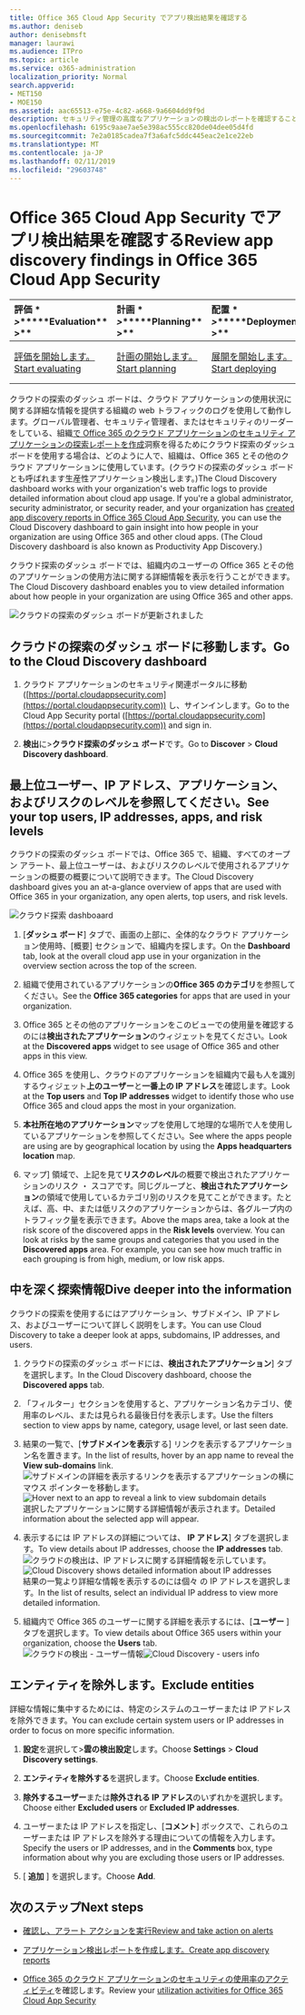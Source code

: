 ```yaml
---
title: Office 365 Cloud App Security でアプリ検出結果を確認する
ms.author: deniseb
author: denisebmsft
manager: laurawi
ms.audience: ITPro
ms.topic: article
ms.service: o365-administration
localization_priority: Normal
search.appverid:
- MET150
- MOE150
ms.assetid: aac65513-e75e-4c82-a668-9a6604dd9f9d
description: セキュリティ管理の高度なアプリケーションの検出のレポートを確認することにより、組織内のユーザーがクラウドのアプリケーションを使用する方法の詳細については。ファイアウォールやプロキシのログ ファイルを使用してアプリケーションの検出のレポートを作成した後は、アプリケーションの検出のダッシュ ボードで、結果を確認します。
ms.openlocfilehash: 6195c9aae7ae5e398ac555cc820de04dee05d4fd
ms.sourcegitcommit: 7e2a0185cadea7f3a6afc5ddc445eac2e1ce22eb
ms.translationtype: MT
ms.contentlocale: ja-JP
ms.lasthandoff: 02/11/2019
ms.locfileid: "29603748"
---
```

# <a name="review-app-discovery-findings-in-office-365-cloud-app-security"></a><span data-ttu-id="34aeb-104">Office 365 Cloud App Security でアプリ検出結果を確認する</span><span class="sxs-lookup"><span data-stu-id="34aeb-104">Review app discovery findings in Office 365 Cloud App Security</span></span>
  
|<span data-ttu-id="34aeb-105">評価 \* *\>*\*</span><span class="sxs-lookup"><span data-stu-id="34aeb-105">\*\*\*\*Evaluation\*\* \>\*\*</span></span>|<span data-ttu-id="34aeb-106">計画 \* *\>*\*</span><span class="sxs-lookup"><span data-stu-id="34aeb-106">\*\*\*\*Planning\*\* \>\*\*</span></span>|<span data-ttu-id="34aeb-107">配置 \* *\>*\*</span><span class="sxs-lookup"><span data-stu-id="34aeb-107">\*\*\*\*Deployment\*\* \>\*\*</span></span>|<span data-ttu-id="34aeb-108">使用率。</span><span class="sxs-lookup"><span data-stu-id="34aeb-108">\*\*\*\*Utilization\*\*\*\*</span></span>|
|:-----|:-----|:-----|:-----|
|[<span data-ttu-id="34aeb-109">評価を開始します。</span><span class="sxs-lookup"><span data-stu-id="34aeb-109">Start evaluating</span></span>](office-365-cas-overview.md) <br/> |[<span data-ttu-id="34aeb-110">計画の開始します。</span><span class="sxs-lookup"><span data-stu-id="34aeb-110">Start planning</span></span>](get-ready-for-office-365-cas.md) <br/> |[<span data-ttu-id="34aeb-111">展開を開始します。</span><span class="sxs-lookup"><span data-stu-id="34aeb-111">Start deploying</span></span>](turn-on-office-365-cas.md) <br/> |<span data-ttu-id="34aeb-112">コースです!</span><span class="sxs-lookup"><span data-stu-id="34aeb-112">You are here!</span></span>  <br/> [<span data-ttu-id="34aeb-113">次の手順</span><span class="sxs-lookup"><span data-stu-id="34aeb-113">Next steps</span></span>](#next-steps) <br/> |
   
<span data-ttu-id="34aeb-p102">クラウドの探索のダッシュ ボードは、クラウド アプリケーションの使用状況に関する詳細な情報を提供する組織の web トラフィックのログを使用して動作します。グローバル管理者、セキュリティ管理者、またはセキュリティのリーダーをしている、組織[で Office 365 のクラウド アプリケーションのセキュリティ アプリケーションの探索レポートを作成](create-app-discovery-reports-in-ocas.md)洞察を得るためにクラウド探索のダッシュ ボードを使用する場合は、どのように人で、組織は、Office 365 とその他のクラウド アプリケーションに使用しています。(クラウドの探索のダッシュ ボードとも呼ばれます生産性アプリケーション検出します。)</span><span class="sxs-lookup"><span data-stu-id="34aeb-p102">The Cloud Discovery dashboard works with your organization's web traffic logs to provide detailed information about cloud app usage. If you're a global administrator, security administrator, or security reader, and your organization has [created app discovery reports in Office 365 Cloud App Security](create-app-discovery-reports-in-ocas.md), you can use the Cloud Discovery dashboard to gain insight into how people in your organization are using Office 365 and other cloud apps. (The Cloud Discovery dashboard is also known as Productivity App Discovery.)</span></span>
  
 <span data-ttu-id="34aeb-117">クラウド探索のダッシュ ボードでは、組織内のユーザーの Office 365 とその他のアプリケーションの使用方法に関する詳細情報を表示を行うことができます。</span><span class="sxs-lookup"><span data-stu-id="34aeb-117">The Cloud Discovery dashboard enables you to view detailed information about how people in your organization are using Office 365 and other apps.</span></span> 
  
![クラウドの探索のダッシュ ボードが更新されました](media/12712681-c0b3-4cb3-b7fd-2cf2ad4e825f.png)
     
## <a name="go-to-the-cloud-discovery-dashboard"></a><span data-ttu-id="34aeb-119">クラウドの探索のダッシュ ボードに移動します。</span><span class="sxs-lookup"><span data-stu-id="34aeb-119">Go to the Cloud Discovery dashboard</span></span>

1. <span data-ttu-id="34aeb-120">クラウド アプリケーションのセキュリティ関連ポータルに移動 ([https://portal.cloudappsecurity.com](https://portal.cloudappsecurity.com)) し、サインインします。</span><span class="sxs-lookup"><span data-stu-id="34aeb-120">Go to the Cloud App Security portal ([https://portal.cloudappsecurity.com](https://portal.cloudappsecurity.com)) and sign in.</span></span>
    
2. <span data-ttu-id="34aeb-121">**検出**に\>**クラウド探索のダッシュ ボード**です。</span><span class="sxs-lookup"><span data-stu-id="34aeb-121">Go to **Discover** \> **Cloud Discovery dashboard**.</span></span>
    
## <a name="see-your-top-users-ip-addresses-apps-and-risk-levels"></a><span data-ttu-id="34aeb-122">最上位ユーザー、IP アドレス、アプリケーション、およびリスクのレベルを参照してください。</span><span class="sxs-lookup"><span data-stu-id="34aeb-122">See your top users, IP addresses, apps, and risk levels</span></span>

<span data-ttu-id="34aeb-123">クラウドの探索のダッシュ ボードでは、Office 365 で、組織、すべてのオープン アラート、最上位ユーザーは、およびリスクのレベルで使用されるアプリケーションの概要の概要について説明できます。</span><span class="sxs-lookup"><span data-stu-id="34aeb-123">The Cloud Discovery dashboard gives you an at-a-glance overview of apps that are used with Office 365 in your organization, any open alerts, top users, and risk levels.</span></span>
  
![クラウド探索 dashboaard](media/06696946-fbdf-4781-b5b8-2ac074fcb2a1.png)
  
1. <span data-ttu-id="34aeb-125">[**ダッシュ ボード**] タブで、画面の上部に、全体的なクラウド アプリケーション使用時、[概要] セクションで、組織内を探します。</span><span class="sxs-lookup"><span data-stu-id="34aeb-125">On the **Dashboard** tab, look at the overall cloud app use in your organization in the overview section across the top of the screen.</span></span> 
    
2. <span data-ttu-id="34aeb-126">組織で使用されているアプリケーションの**Office 365 のカテゴリ**を参照してください。</span><span class="sxs-lookup"><span data-stu-id="34aeb-126">See the **Office 365 categories** for apps that are used in your organization.</span></span> 
    
3. <span data-ttu-id="34aeb-127">Office 365 とその他のアプリケーションをこのビューでの使用量を確認するのには**検出されたアプリケーション**のウィジェットを見てください。</span><span class="sxs-lookup"><span data-stu-id="34aeb-127">Look at the **Discovered apps** widget to see usage of Office 365 and other apps in this view.</span></span> 
    
4. <span data-ttu-id="34aeb-128">Office 365 を使用し、クラウドのアプリケーションを組織内で最も人を識別するウィジェット**上のユーザー**と**一番上の IP アドレス**を確認します。</span><span class="sxs-lookup"><span data-stu-id="34aeb-128">Look at the **Top users** and **Top IP addresses** widget to identify those who use Office 365 and cloud apps the most in your organization.</span></span> 
    
5. <span data-ttu-id="34aeb-129">**本社所在地のアプリケーション**マップを使用して地理的な場所で人を使用しているアプリケーションを参照してください。</span><span class="sxs-lookup"><span data-stu-id="34aeb-129">See where the apps people are using are by geographical location by using the **Apps headquarters location** map.</span></span> 
    
6. <span data-ttu-id="34aeb-p103">マップ] 領域で、上記を見て**リスクのレベル**の概要で検出されたアプリケーションのリスク ・ スコアです。同じグループと、**検出されたアプリケーション**の領域で使用しているカテゴリ別のリスクを見てことができます。たとえば、高、中、または低リスクのアプリケーションからは、各グループ内のトラフィック量を表示できます。</span><span class="sxs-lookup"><span data-stu-id="34aeb-p103">Above the maps area, take a look at the risk score of the discovered apps in the **Risk levels** overview. You can look at risks by the same groups and categories that you used in the **Discovered apps** area. For example, you can see how much traffic in each grouping is from high, medium, or low risk apps.</span></span> 
    
## <a name="dive-deeper-into-the-information"></a><span data-ttu-id="34aeb-133">中を深く探索情報</span><span class="sxs-lookup"><span data-stu-id="34aeb-133">Dive deeper into the information</span></span>

<span data-ttu-id="34aeb-134">クラウドの探索を使用するにはアプリケーション、サブドメイン、IP アドレス、およびユーザーについて詳しく説明をします。</span><span class="sxs-lookup"><span data-stu-id="34aeb-134">You can use Cloud Discovery to take a deeper look at apps, subdomains, IP addresses, and users.</span></span>
  
1. <span data-ttu-id="34aeb-135">クラウドの探索のダッシュ ボードには、**検出されたアプリケーション**] タブを選択します。</span><span class="sxs-lookup"><span data-stu-id="34aeb-135">In the Cloud Discovery dashboard, choose the **Discovered apps** tab.</span></span> 
    
2. <span data-ttu-id="34aeb-136">「フィルター」セクションを使用すると、アプリケーション名カテゴリ、使用率のレベル、または見られる最後日付を表示します。</span><span class="sxs-lookup"><span data-stu-id="34aeb-136">Use the filters section to view apps by name, category, usage level, or last seen date.</span></span>
    
3. <span data-ttu-id="34aeb-137">結果の一覧で、[**サブドメインを表示**する] リンクを表示するアプリケーション名を置きます。</span><span class="sxs-lookup"><span data-stu-id="34aeb-137">In the list of results, hover by an app name to reveal the **View sub-domains** link.</span></span><br/> <span data-ttu-id="34aeb-138">![サブドメインの詳細を表示するリンクを表示するアプリケーションの横にマウス ポインターを移動します。](media/4a212215-8a2c-46fd-9ef9-89e4064658a6.png)</span><span class="sxs-lookup"><span data-stu-id="34aeb-138">![Hover next to an app to reveal a link to view subdomain details](media/4a212215-8a2c-46fd-9ef9-89e4064658a6.png)</span></span><br/><span data-ttu-id="34aeb-139">選択したアプリケーションに関する詳細情報が表示されます。</span><span class="sxs-lookup"><span data-stu-id="34aeb-139">Detailed information about the selected app will appear.</span></span>
    
4. <span data-ttu-id="34aeb-140">表示するには IP アドレスの詳細については、 **IP アドレス**] タブを選択します。</span><span class="sxs-lookup"><span data-stu-id="34aeb-140">To view details about IP addresses, choose the **IP addresses** tab.</span></span><br/><span data-ttu-id="34aeb-141">![クラウドの検出は、IP アドレスに関する詳細情報を示しています。](media/0c742bf6-da9e-4d22-8656-a27a5007d5d5.png)</span><span class="sxs-lookup"><span data-stu-id="34aeb-141">![Cloud Discovery shows detailed information about IP addresses](media/0c742bf6-da9e-4d22-8656-a27a5007d5d5.png)</span></span><br/><span data-ttu-id="34aeb-142">結果の一覧より詳細な情報を表示するのには個々 の IP アドレスを選択します。</span><span class="sxs-lookup"><span data-stu-id="34aeb-142">In the list of results, select an individual IP address to view more detailed information.</span></span>
    
5. <span data-ttu-id="34aeb-143">組織内で Office 365 のユーザーに関する詳細を表示するには、[**ユーザー** ] タブを選択します。</span><span class="sxs-lookup"><span data-stu-id="34aeb-143">To view details about Office 365 users within your organization, choose the **Users** tab.</span></span><br/><span data-ttu-id="34aeb-144">![クラウドの検出 - ユーザー情報](media/2d9c2d85-01e6-4057-8020-d9a68f26bbac.png)</span><span class="sxs-lookup"><span data-stu-id="34aeb-144">![Cloud Discovery - users info](media/2d9c2d85-01e6-4057-8020-d9a68f26bbac.png)</span></span>
  
## <a name="exclude-entities"></a><span data-ttu-id="34aeb-145">エンティティを除外します。</span><span class="sxs-lookup"><span data-stu-id="34aeb-145">Exclude entities</span></span>

<span data-ttu-id="34aeb-146">詳細な情報に集中するためには、特定のシステムのユーザーまたは IP アドレスを除外できます。</span><span class="sxs-lookup"><span data-stu-id="34aeb-146">You can exclude certain system users or IP addresses in order to focus on more specific information.</span></span>
  
1. <span data-ttu-id="34aeb-147">**設定**を選択して\>**雲の検出設定**します。</span><span class="sxs-lookup"><span data-stu-id="34aeb-147">Choose **Settings** \> **Cloud Discovery settings**.</span></span>
    
2. <span data-ttu-id="34aeb-148">**エンティティを除外する**を選択します。</span><span class="sxs-lookup"><span data-stu-id="34aeb-148">Choose **Exclude entities**.</span></span>
    
3. <span data-ttu-id="34aeb-149">**除外するユーザー**または**除外される IP アドレス**のいずれかを選択します。</span><span class="sxs-lookup"><span data-stu-id="34aeb-149">Choose either **Excluded users** or **Excluded IP addresses**.</span></span>
    
4. <span data-ttu-id="34aeb-150">ユーザーまたは IP アドレスを指定し、[**コメント**] ボックスで、これらのユーザーまたは IP アドレスを除外する理由についての情報を入力します。</span><span class="sxs-lookup"><span data-stu-id="34aeb-150">Specify the users or IP addresses, and in the **Comments** box, type information about why you are excluding those users or IP addresses.</span></span> 
    
5. <span data-ttu-id="34aeb-151">[ **追加** ] を選択します。</span><span class="sxs-lookup"><span data-stu-id="34aeb-151">Choose **Add**.</span></span>
    
## <a name="next-steps"></a><span data-ttu-id="34aeb-152">次のステップ</span><span class="sxs-lookup"><span data-stu-id="34aeb-152">Next steps</span></span>

- [<span data-ttu-id="34aeb-153">確認し、アラート アクションを実行</span><span class="sxs-lookup"><span data-stu-id="34aeb-153">Review and take action on alerts</span></span>](review-office-365-cas-alerts.md)
    
- [<span data-ttu-id="34aeb-154">アプリケーション検出レポートを作成します。</span><span class="sxs-lookup"><span data-stu-id="34aeb-154">Create app discovery reports</span></span>](create-app-discovery-reports-in-ocas.md)
    
- <span data-ttu-id="34aeb-155">[Office 365 のクラウド アプリケーションのセキュリティの使用率のアクティビティ](utilization-activities-for-ocas.md)を確認します。</span><span class="sxs-lookup"><span data-stu-id="34aeb-155">Review your [utilization activities for Office 365 Cloud App Security](utilization-activities-for-ocas.md)</span></span>
    

